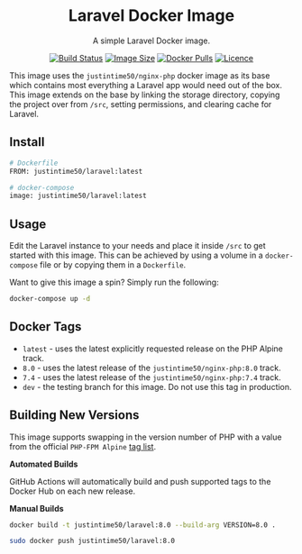 <div align="center">

# Laravel Docker Image

A simple Laravel Docker image.

[![Build Status](https://github.com/Justintime50/laravel-docker/workflows/build/badge.svg)](https://github.com/Justintime50/laravel-docker/actions)
[![Image Size](https://img.shields.io/docker/image-size/justintime50/laravel)](https://hub.docker.com/repository/docker/justintime50/laravel)
[![Docker Pulls](https://img.shields.io/docker/pulls/justintime50/laravel)](https://hub.docker.com/repository/docker/justintime50/laravel)
[![Licence](https://img.shields.io/github/license/justintime50/laravel-docker)](LICENSE)

</div>

This image uses the `justintime50/nginx-php` docker image as its base which contains most everything a Laravel app would need out of the box. This image extends on the base by linking the storage directory, copying the project over from `/src`, setting permissions, and clearing cache for Laravel.

## Install

```bash
# Dockerfile
FROM: justintime50/laravel:latest

# docker-compose
image: justintime50/laravel:latest
```

## Usage

Edit the Laravel instance to your needs and place it inside `/src` to get started with this image. This can be achieved by using a volume in a `docker-compose` file or by copying them in a `Dockerfile`.

Want to give this image a spin? Simply run the following:

```bash
docker-compose up -d
```

## Docker Tags

- `latest` - uses the latest explicitly requested release on the PHP Alpine track.
- `8.0` - uses the latest release of the `justintime50/nginx-php:8.0` track.
- `7.4` - uses the latest release of the `justintime50/nginx-php:7.4` track.
- `dev` - the testing branch for this image. Do not use this tag in production.

## Building New Versions

This image supports swapping in the version number of PHP with a value from the official `PHP-FPM Alpine` [tag list](https://hub.docker.com/_/php).

**Automated Builds**

GitHub Actions will automatically build and push supported tags to the Docker Hub on each new release.

**Manual Builds**

```bash
docker build -t justintime50/laravel:8.0 --build-arg VERSION=8.0 .

sudo docker push justintime50/laravel:8.0
```
